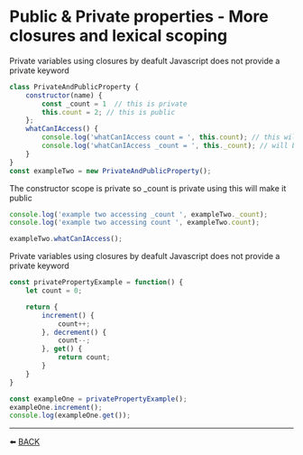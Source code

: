 # Public & Private properties - More closures and lexical scoping

Private variables using closures by deafult Javascript does not provide a private keyword

```javascript
class PrivateAndPublicProperty {
    constructor(name) {
        const _count = 1  // this is private
        this.count = 2; // this is public
    };
    whatCanIAccess() {
        console.log('whatCanIAccess count = ', this.count); // this will have a value
        console.log('whatCanIAccess _count = ', this._count); // will be undefinied
    }
}
const exampleTwo = new PrivateAndPublicProperty();
```

The constructor scope is private so _count is private using this will make it public

```javascript
console.log('example two accessing _count ', exampleTwo._count);
console.log('example two accessing count ', exampleTwo.count);

exampleTwo.whatCanIAccess();
```

Private variables using closures by deafult Javascript does not provide a private keyword

```javascript
const privatePropertyExample = function() {
    let count = 0;

    return {
        increment() {
            count++;
        }, decrement() {
            count--;
        }, get() {
            return count;
        }
    }
}

const exampleOne = privatePropertyExample();
exampleOne.increment();
console.log(exampleOne.get());
```

---

:arrow_left: [BACK](../README.md)